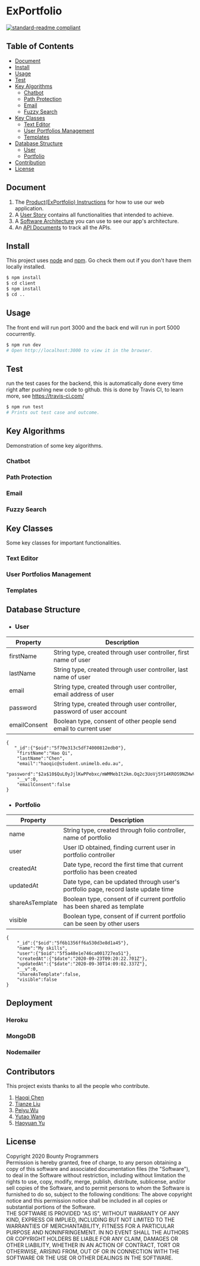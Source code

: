 # ExPortfolio

[![standard-readme compliant](https://api.travis-ci.com/howac115/COMP30022.svg?token=J4ZPsoMp7ebKr4DtszSg&branch=master&status=passed)](https://travis-ci.com/github/howac115/COMP30022)


## Table of Contents

- [Document](#document)
- [Install](#install)
- [Usage](#usage)
- [Test](#test)
- [Key Algorithms](#key-algorithms)
	- [Chatbot](#chatbot)
	- [Path Protection](#path-protection)
	- [Email](#email)
	- [Fuzzy Search](#fuzzy-search)
- [Key Classes](#key-classes)
	- [Text Editor](#text-editor)
	- [User Portfolios Management](#user-portfolios-management)
	- [Templates](#templates)
- [Database Structure](#database-structure)
	- [User](#user)
	- [Portfolio](#portfolio)
- [Contribution](#contribution)
- [License](#license)

## Document

1. The [Product(ExPortfolio) Instructions](doc/instruction.pdf) for how to use our web application.
2. A [User Story](doc/product-backlog.pdf) contains all functionalities that intended to achieve.
3. A [Software Architecture](doc/architecture.pdf) you can use to see our app's architecture.
4. An [API Documents](doc/api.pdf) to track all the APIs.

## Install

This project uses [node](http://nodejs.org) and [npm](https://npmjs.com). Go check them out if you don't have them locally installed.

```sh
$ npm install 
$ cd client
$ npm install 
$ cd ..
```

## Usage

The front end will run port 3000 and the back end will run in port 5000 cocurrently.

```sh
$ npm run dev
# Open http://localhost:3000 to view it in the browser.
```

## Test
run the test cases for the backend, this is automatically done every time right after pushing new code to github. this is done by Travis CI, to learn more, see https://travis-ci.com/

```sh
$ npm run test
# Prints out test case and outcome.
```
## Key Algorithms
Demonstration of some key algorithms.
### Chatbot

### Path Protection

### Email

### Fuzzy Search


## Key Classes
Some key classes for important functionalities.
### Text Editor 

### User Portfolios Management

### Templates


## Database Structure
 - ### User
 Property | Description
---- | ---
firstName | String type, created through user controller, first name of user
lastName |  String type, created through user controller, last name of user
email | String type, created through user controller, email address of user
password | String type, created through user controller, password of user account
emailConsent | 	Boolean type, consent of other people send email to current user
 ```
 {
 	"_id":{"$oid":"5f70e313c5df74000812edb0"},
	 "firstName":"Hao Qi",
	 "lastName":"Chen",
	 "email":"haoqic@student.unimelb.edu.au",
	 "password":"$2a$10$QuL0yJjlKwPPebxc/mWMMebIt2km.Oq2c3UoVj5Y14KROS9NZHwV.",
	 "__v":0,
	 "emailConsent":false
 }
 ```
 - ### Portfolio
 Property | Description
---- | ---
name | String type, created through folio controller, name of portfolio
user | User ID obtained, finding current user in portfolio controller
createdAt | Date type,  record the first time that current portfolio has been created 
updatedAt | Date type,  can be updated through user's portfolio page, record laste update time
shareAsTemplate | Boolean type, consent of if current portfolio has been shared as template
visible | Boolean type, consent of if current portfolio can be seen by other users

 ```
 {
	 "_id":{"$oid":"5f6b1356ff6a530d3e8d1a45"},
	 "name":"My skills",
	 "user":{"$oid":"5f5a48e1e746ca001727ea51"},
	 "createdAt":{"$date":"2020-09-23T09:20:22.701Z"},
	 "updatedAt":{"$date":"2020-09-30T14:09:02.337Z"},
	 "__v":0,
	 "shareAsTemplate":false,
	 "visible":false
 }
 ```

## Deployment

### Heroku

### MongoDB

### Nodemailer



## Contributors

This project exists thanks to all the people who contribute.

1. [Haoqi Chen](https://github.com/howac115)
2. [Tianze Liu](https://github.com/matthewkkkk)
3. [Peiyu Wu](https://github.com/PeiyuOwO)
4. [Yutao Wang](https://github.com/yutaow97)
5. [Haoyuan Yu](https://github.com/HarryHaoyuan)

## License

Copyright 2020 Bounty Programmers  
Permission is hereby granted, free of charge, to any person obtaining a copy of this software and associated documentation files (the "Software"), to deal in the Software without restriction, including without limitation the rights to use, copy, modify, merge, publish, distribute, sublicense, and/or sell copies of the Software, and to permit persons to whom the Software is furnished to do so, subject to the following conditions:
The above copyright notice and this permission notice shall be included in all copies or substantial portions of the Software.  
THE SOFTWARE IS PROVIDED "AS IS", WITHOUT WARRANTY OF ANY KIND, EXPRESS OR IMPLIED, INCLUDING BUT NOT LIMITED TO THE WARRANTIES OF MERCHANTABILITY, FITNESS FOR A PARTICULAR PURPOSE AND NONINFRINGEMENT. IN NO EVENT SHALL THE AUTHORS OR COPYRIGHT HOLDERS BE LIABLE FOR ANY CLAIM, DAMAGES OR OTHER LIABILITY, WHETHER IN AN ACTION OF CONTRACT, TORT OR OTHERWISE, ARISING FROM, OUT OF OR IN CONNECTION WITH THE SOFTWARE OR THE USE OR OTHER DEALINGS IN THE SOFTWARE.  

